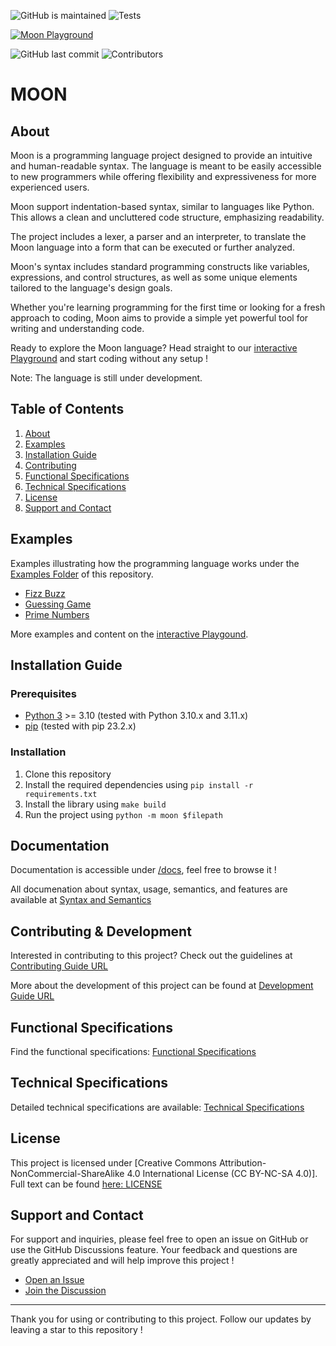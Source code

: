 <!-- https://shields.io/ -->
![GitHub is maintained](https://img.shields.io/maintenance/yes/2024?label=Maintained&color=success&logo=github)
![Tests](https://img.shields.io/github/actions/workflow/status/PaulMarisOUMary/Moon/pytest.yml?branch=main&label=Tests&logo=github)

[![Moon Playground](https://img.shields.io/badge/Moon%20Playground-Try%20it%20online%20!-1b1aff?link=https%3A%2F%2Fmoon.warn.group)](https://moon.warn.group)
<!-- ![GitHub last release](https://img.shields.io/github/v/release/PaulMarisOUMary/Moon?label=Release&color=blueviolet&logo=github)
![Github last prerelease](https://img.shields.io/github/v/release/PaulMarisOUMary/Moon?color=orange&include_prereleases&label=Pre-release&logo=github) -->
![GitHub last commit](https://img.shields.io/github/last-commit/PaulMarisOUMary/Moon?label=Last%20commit&color=informational&logo=github)
![Contributors](https://img.shields.io/github/contributors/PaulMarisOUMary/Moon?label=Contributors&color=informational&logo=github)

# MOON

## About

Moon is a programming language project designed to provide an intuitive and human-readable syntax.
The language is meant to be easily accessible to new programmers while offering flexibility and expressiveness for more experienced users.

Moon support indentation-based syntax, similar to languages like Python. This allows a clean and uncluttered code structure, emphasizing readability.

The project includes a lexer, a parser and an interpreter, to translate the Moon language into a form that can be executed or further analyzed. 

Moon's syntax includes standard programming constructs like variables, expressions, and control structures, as well as some unique elements tailored to the language's design goals.

Whether you're learning programming for the first time or looking for a fresh approach to coding, Moon aims to provide a simple yet powerful tool for writing and understanding code.

Ready to explore the Moon language? Head straight to our [interactive Playground](https://moon.warn.group) and start coding without any setup !

Note: The language is still under development.

## Table of Contents

1. [About](#about)
2. [Examples](#examples)
3. [Installation Guide](#installation-guide)
4. [Contributing](#contributing)
5. [Functional Specifications](#functional-specifications)
6. [Technical Specifications](#technical-specifications)
7. [License](#license)
8. [Support and Contact](#support-and-contact)

## Examples

Examples illustrating how the programming language works under the [Examples Folder](/examples/) of this repository.

- [Fizz Buzz](/examples/fizz_buzz.mn)
- [Guessing Game](/examples/guess_game.mn)
- [Prime Numbers](/examples/is_prime.mn)

More examples and content on the [interactive Playgound](https://moon.warn.group).

## Installation Guide

### Prerequisites

- [Python 3](https://www.python.org/downloads/) >= 3.10 (tested with Python 3.10.x and 3.11.x)
- [pip](https://pip.pypa.io/en/stable/installation/) (tested with pip 23.2.x)

### Installation

1. Clone this repository
2. Install the required dependencies using `pip install -r requirements.txt`
3. Install the library using `make build`
4. Run the project using `python -m moon $filepath`

## Documentation

Documentation is accessible under [/docs](/docs/), feel free to browse it !

All documenation about syntax, usage, semantics, and features are available at [Syntax and Semantics](/docs/SYNTAX_SEMANTICS.md)

## Contributing & Development

Interested in contributing to this project? Check out the guidelines at [Contributing Guide URL](/.github/CONTRIBUTING.md)

More about the development of this project can be found at [Development Guide URL](/docs/DEVELOPMENT.md)

## Functional Specifications

Find the functional specifications: [Functional Specifications](/docs/SPEC_FUNC.md)

## Technical Specifications

Detailed technical specifications are available: [Technical Specifications](/docs/SPEC_TECH.md)

## License

This project is licensed under [Creative Commons Attribution-NonCommercial-ShareAlike 4.0 International License (CC BY-NC-SA 4.0)].
Full text can be found [here: LICENSE](/LICENSE)

## Support and Contact

For support and inquiries, please feel free to open an issue on GitHub or use the GitHub Discussions feature.
Your feedback and questions are greatly appreciated and will help improve this project !

- [Open an Issue](https://github.com/PaulMarisOUMary/Moon/issues)
- [Join the Discussion](https://github.com/PaulMarisOUMary/Moon/discussions)

---

Thank you for using or contributing to this project.
Follow our updates by leaving a star to this repository !